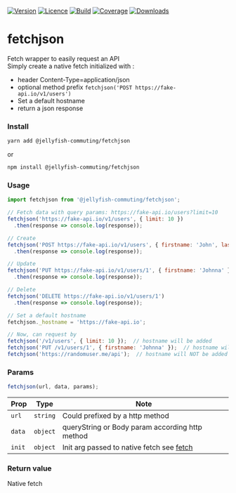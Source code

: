 [![Version](https://img.shields.io/npm/v/@jellyfish-commuting/fetchjson)](https://www.npmjs.com/package/@jellyfish-commuting/fetchjson)
[![Licence](https://img.shields.io/npm/l/@jellyfish-commuting/fetchjson)](https://en.wikipedia.org/wiki/MIT_license)
[![Build](https://img.shields.io/travis/jellyfish-commuting/fetchjson)](https://travis-ci.org/github/jellyfish-commuting/fetchjson)
[![Coverage](https://img.shields.io/codecov/c/github/jellyfish-commuting/fetchjson)](https://codecov.io/gh/jellyfish-commuting/fetchjson)
[![Downloads](https://img.shields.io/npm/dt/@jellyfish-commuting/fetchjson)](https://www.npmjs.com/package/@jellyfish-commuting/fetchjson)

# fetchjson
Fetch wrapper to easily request an API          
Simply create a native fetch initialized with :
- header Content-Type=application/json  
- optional method prefix    `fetchjson('POST https://fake-api.io/v1/users')`
- Set a default hostname
- return a json response    


### Install

```bash
yarn add @jellyfish-commuting/fetchjson
```
or
```bash
npm install @jellyfish-commuting/fetchjson
```
### Usage

```javascript
import fetchjson from '@jellyfish-commuting/fetchjson';

// Fetch data with query params: https://fake-api.io/users?limit=10
fetchjson('https://fake-api.io/v1/users', { limit: 10 })
  .then(response => console.log(response));

// Create
fetchjson('POST https://fake-api.io/v1/users', { firstname: 'John', lastname: 'Doe' })
  .then(response => console.log(response));

// Update
fetchjson('PUT https://fake-api.io/v1/users/1', { firstname: 'Johnna' })
  .then(response => console.log(response));

// Delete
fetchjson('DELETE https://fake-api.io/v1/users/1')
  .then(response => console.log(response));

// Set a default hostname
fetchjson._hostname = 'https://fake-api.io';

// Now, can request by
fetchjson('/v1/users', { limit: 10 });  // hostname will be added
fetchjson('PUT /v1/users/1', { firstname: 'Johnna' });  // hostname will be added
fetchjson('https://randomuser.me/api');  // hostname will NOT be added

```

### Params

```javascript
fetchjson(url, data, params);
```

| Prop   | Type     |  Note                                     |
|--------|----------|-------------------------------------------|
| `url`  | `string` | Could prefixed by a http method           |
| `data` | `object` | queryString or Body param according http method  |
| `init` | `object` | Init arg passed to native fetch see [fetch](https://developer.mozilla.org/en-US/docs/Web/API/WindowOrWorkerGlobalScope/fetch) |


### Return value

Native fetch
